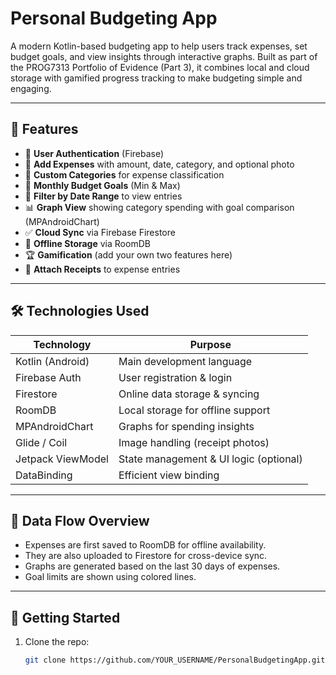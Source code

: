 # Personal Budgeting App

A modern Kotlin-based budgeting app to help users track expenses, set budget goals, and view insights through interactive graphs. Built as part of the PROG7313 Portfolio of Evidence (Part 3), it combines local and cloud storage with gamified progress tracking to make budgeting simple and engaging.

---

## 📱 Features

- 🔐 **User Authentication** (Firebase)
- 🧾 **Add Expenses** with amount, date, category, and optional photo
- 📂 **Custom Categories** for expense classification
- 🎯 **Monthly Budget Goals** (Min & Max)
- 📅 **Filter by Date Range** to view entries
- 📊 **Graph View** showing category spending with goal comparison (MPAndroidChart)
- ✅ **Cloud Sync** via Firebase Firestore
- 💾 **Offline Storage** via RoomDB
- 🏆 **Gamification** (add your own two features here)
- 📸 **Attach Receipts** to expense entries

---

## 🛠️ Technologies Used

| Technology       | Purpose                                              |
|------------------|------------------------------------------------------|
| Kotlin (Android) | Main development language                           |
| Firebase Auth     | User registration & login                          |
| Firestore         | Online data storage & syncing                      |
| RoomDB            | Local storage for offline support                  |
| MPAndroidChart    | Graphs for spending insights                       |
| Glide / Coil      | Image handling (receipt photos)                    |
| Jetpack ViewModel | State management & UI logic (optional)             |
| DataBinding       | Efficient view binding                             |

---

## 🔄 Data Flow Overview

- Expenses are first saved to RoomDB for offline availability.
- They are also uploaded to Firestore for cross-device sync.
- Graphs are generated based on the last 30 days of expenses.
- Goal limits are shown using colored lines.

---

## 🚀 Getting Started

1. Clone the repo:
   ```bash
   git clone https://github.com/YOUR_USERNAME/PersonalBudgetingApp.git
